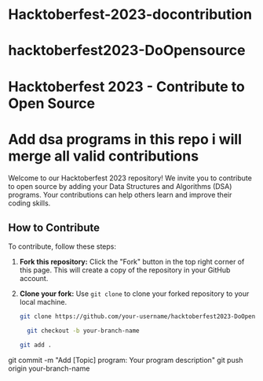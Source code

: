 # Hacktoberfest-2023-docontribution
# hacktoberfest2023-DoOpensource
# Hacktoberfest 2023 - Contribute to Open Source

# Add dsa programs in this repo i will merge all valid contributions 

Welcome to our Hacktoberfest 2023 repository! We invite you to contribute to open source by adding your Data Structures and Algorithms (DSA) programs. Your contributions can help others learn and improve their coding skills.

## How to Contribute

To contribute, follow these steps:

1. **Fork this repository:** Click the "Fork" button in the top right corner of this page. This will create a copy of the repository in your GitHub account.

2. **Clone your fork:** Use `git clone` to clone your forked repository to your local machine.

   ```bash
   git clone https://github.com/your-username/hacktoberfest2023-DoOpensource.git

     git checkout -b your-branch-name

   git add .
git commit -m "Add [Topic] program: Your program description"
git push origin your-branch-name



